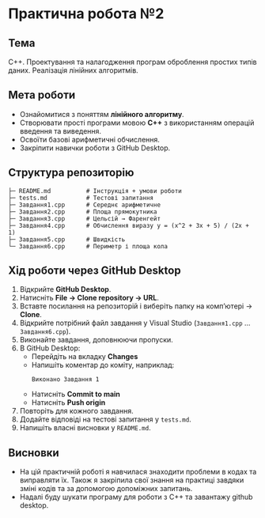 # Практична робота №2

## Тема
C++. Проектування та налагодження програм оброблення простих типів даних. Реалізація лінійних алгоритмів.

## Мета роботи
- Ознайомитися з поняттям **лінійного алгоритму**.  
- Створювати прості програми мовою **C++** з використанням операцій введення та виведення.  
- Освоїти базові арифметичні обчислення.  
- Закріпити навички роботи з GitHub Desktop.
## Структура репозиторію
```│
├─ README.md          # Інструкція + умови роботи
├─ tests.md           # Тестові запитання
├─ Завдання1.cpp      # Середнє арифметичне
├─ Завдання2.cpp      # Площа прямокутника
├─ Завдання3.cpp      # Цельсій → Фаренгейт
├─ Завдання4.cpp      # Обчислення виразу y = (x^2 + 3x + 5) / (2x + 1)
├─ Завдання5.cpp      # Швидкість
└─ Завдання6.cpp      # Периметр і площа кола
```


## Хід роботи через GitHub Desktop
1. Відкрийте **GitHub Desktop**.  
2. Натисніть **File → Clone repository → URL**.  
3. Вставте посилання на репозиторій і виберіть папку на комп’ютері → **Clone**.  
4. Відкрийте потрібний файл завдання у Visual Studio (`Завдання1.cpp` … `Завдання6.cpp`).  
5. Виконайте завдання, доповнюючи пропуски.  
6. В GitHub Desktop:  
   - Перейдіть на вкладку **Changes**  
   - Напишіть коментар до коміту, наприклад:  
     ```
     Виконано Завдання 1
     ```  
   - Натисніть **Commit to main**  
   - Натисніть **Push origin**  
7. Повторіть для кожного завдання.  
8. Додайте відповіді на тестові запитання у `tests.md`.  
9. Напишіть власні висновки у `README.md`.

## Висновки
- На цій практичній роботі я навчилася знаходити проблеми в кодах та виправляти їх. Також я закріпила свої знання на практиці завдяки зміні кодів та за допомогою допоміжних запитань.
- Надалі буду шукати програму для роботи з C++ та завантажу github desktop.
